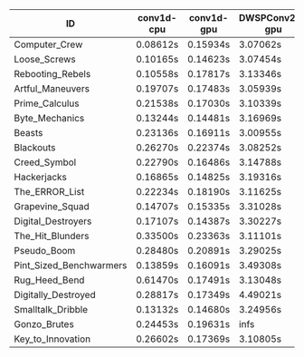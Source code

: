 |ID|conv1d-cpu|conv1d-gpu|DWSPConv2D-gpu|gemm-gpu|avg|
|-|-|-|-|-|-|
|Computer_Crew|0.08612s|0.15934s|3.07062s|1.74044s|1.26413s|
|Loose_Screws|0.10165s|0.14623s|3.07454s|1.80664s|1.28226s|
|Rebooting_Rebels|0.10558s|0.17817s|3.13346s|1.74032s|1.28938s|
|Artful_Maneuvers|0.19707s|0.17483s|3.05939s|1.78403s|1.30383s|
|Prime_Calculus|0.21538s|0.17030s|3.10339s|1.75360s|1.31067s|
|Byte_Mechanics|0.13244s|0.14481s|3.16969s|1.81949s|1.31661s|
|Beasts|0.23136s|0.16911s|3.00955s|1.90222s|1.32806s|
|Blackouts|0.26270s|0.22374s|3.08252s|1.76654s|1.33387s|
|Creed_Symbol|0.22790s|0.16486s|3.14788s|1.83381s|1.34361s|
|Hackerjacks|0.16865s|0.14825s|3.19316s|1.93521s|1.36132s|
|The_ERROR_List|0.22234s|0.18190s|3.11625s|1.97204s|1.37313s|
|Grapevine_Squad|0.14707s|0.15335s|3.31028s|1.88997s|1.37517s|
|Digital_Destroyers|0.17107s|0.14387s|3.30227s|1.96144s|1.39466s|
|The_Hit_Blunders|0.33500s|0.23363s|3.11101s|2.07414s|1.43845s|
|Pseudo_Boom|0.28480s|0.20891s|3.29025s|1.98452s|1.44212s|
|Pint_Sized_Benchwarmers|0.13859s|0.16091s|3.49308s|2.04901s|1.46040s|
|Rug_Heed_Bend|0.61470s|0.17491s|3.13048s|2.70552s|1.65640s|
|Digitally_Destroyed|0.28817s|0.17349s|4.49021s|2.62213s|1.89350s|
|Smalltalk_Dribble|0.13132s|0.14680s|3.24956s|4.49946s|2.00679s|
|Gonzo_Brutes|0.24453s|0.19631s|infs|2.01724s|infs|
|Key_to_Innovation|0.26602s|0.17369s|3.10805s|infs|infs|
